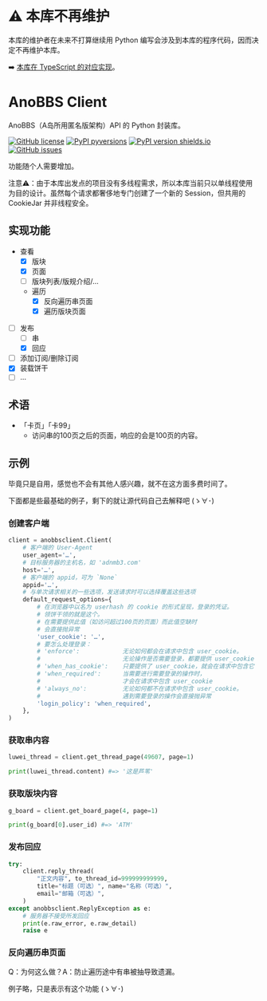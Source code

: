 # ⚠️ 本库不再维护

本库的维护者在未来不打算继续用 Python 编写会涉及到本库的程序代码，因而决定不再维护本库。

➡️ [本库在 TypeScript 的对应实现](https://github.com/FToovvr/anobbs-client-js)。

# AnoBBS Client

AnoBBS（A岛所用匿名版架构）API 的 Python 封装库。

[![GitHub license](https://img.shields.io/github/license/FToovvr/anobbs-client-py.svg)](https://github.com/FToovvr/anobbs-client-py/blob/master/LICENSE)
[![PyPI pyversions](https://img.shields.io/pypi/pyversions/anobbs-client.svg)](https://pypi.python.org/pypi/anobbs-client/)
[![PyPI version shields.io](https://img.shields.io/pypi/v/anobbs-client.svg)](https://pypi.python.org/pypi/anobbs-client/)
[![GitHub issues](https://img.shields.io/github/issues/FToovvr/anobbs-client-py.svg)](https://GitHub.com/FToovvr/anobbs-client-py/issues/)


功能随个人需要增加。

注意⚠️：由于本库出发点的项目没有多线程需求，所以本库当前只以单线程使用为目的设计。虽然每个请求都奢侈地专门创建了一个新的 Session，但共用的 CookieJar 并非线程安全。

## 实现功能

* 查看
    * [x] 版块
    * [x] 页面
    * [ ] 版块列表/版规介绍/…
    * 遍历
        * [x] 反向遍历串页面
        * [x] 遍历版块页面
* [ ] 发布
    * [ ] 串
    * [x] 回应
* [ ] 添加订阅/删除订阅
* [x] 装载饼干
* [ ] …

## 术语

* 「卡页」「卡99」
    * 访问串的100页之后的页面，响应的会是100页的内容。

## 示例

毕竟只是自用，感觉也不会有其他人感兴趣，就不在这方面多费时间了。

下面都是些最基础的例子，剩下的就让源代码自己去解释吧 (ゝ∀･)

### 创建客户端

``` python
client = anobbsclient.Client(
    # 客户端的 User-Agent
    user_agent='…',
    # 目标服务器的主机名，如 'adnmb3.com'
    host='…',
    # 客户端的 appid，可为 `None`
    appid='…',
    # 与单次请求相关的一些选项，发送请求时可以选择覆盖这些选项
    default_request_options={
        # 在浏览器中以名为 userhash 的 cookie 的形式呈现，登录的凭证。
        # 领饼干领的就是这个。
        # 在需要提供此值（如访问超过100页的页面）而此值空缺时
        # 会直接抛异常
        'user_cookie': '…',
        # 要怎么处理登录：
        # 'enforce':            无论如何都会在请求中包含 user_cookie。
        #                       无论操作是否需要登录，都要提供 user_cookie
        # 'when_has_cookie':    只要提供了 user_cookie，就会在请求中包含它
        # 'when_required':      当需要进行需要登录的操作时，
        #                       才会在请求中包含 user_cookie
        # 'always_no':          无论如何都不在请求中包含 user_cookie。
        #                       遇到需要登录的操作会直接抛异常
        'login_policy': 'when_required',
    },
)
```

### 获取串内容

```python
luwei_thread = client.get_thread_page(49607, page=1)

print(luwei_thread.content) #=> '这是芦苇'
```

### 获取版块内容

```python
g_board = client.get_board_page(4, page=1)

print(g_board[0].user_id) #=> 'ATM'
```

### 发布回应

```python
try:
    client.reply_thread(
        "正文内容", to_thread_id=999999999999,
        title="标题（可选）", name="名称（可选）",
        email="邮箱（可选）",
    )
except anobbsclient.ReplyException as e:
    # 服务器不接受所发回应
    print(e.raw_error, e.raw_detail)
    raise e
```

### 反向遍历串页面

Q：为何这么做？A：防止遍历途中有串被抽导致遗漏。

例子略，只是表示有这个功能 (ゝ∀･)
